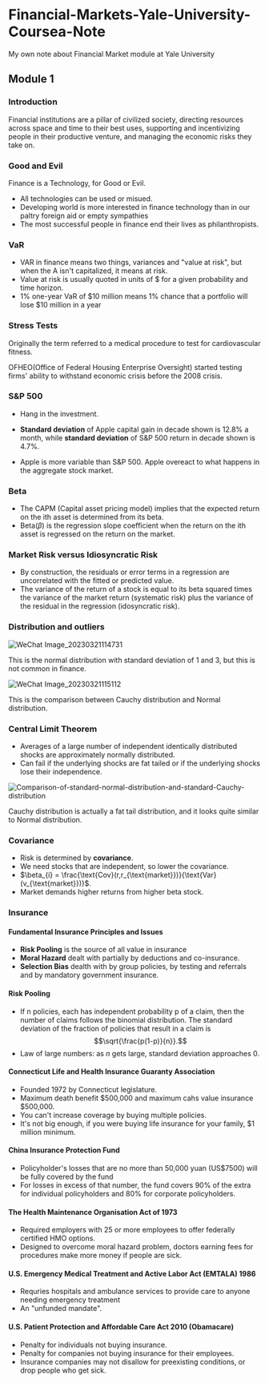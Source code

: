 # Financial-Markets-Yale-University-Coursea-Note
My own note about Financial Market module at Yale University

## Module 1 

### Introduction
Financial institutions are a pillar of civilized society, directing resources across space and time to their best uses, supporting and incentivizing people in their productive venture, and managing the economic risks they take on.

### Good and Evil

Finance is a Technology, for Good or Evil.

* All technologies can be used or misued.
* Developing world is more interested in finance technology than in our paltry foreign aid or empty sympathies
* The most successful people in finance end their lives as philanthropists.

### VaR

* VAR in finance means two things, variances and "value at risk", but when the A isn't capitalized, it means at risk.
* Value at risk is usually quoted in units of $ for a given probability and time horizon.
* 1% one-year VaR of $10 million means 1% chance that a portfolio will lose $10 million in a year

### Stress Tests

Originally the term referred to a medical procedure to test for cardiovascular fitness.

OFHEO(Office of Federal Housing Enterprise Oversight) started testing firms' ability to withstand economic crisis before the 2008 crisis.

### S&P 500

* Hang in the investment.

* **Standard deviation** of Apple capital gain in decade shown is 12.8% a month, while **standard deviation** of S&P 500 return in decade shown is 4.7%.
* Apple is more variable than S&P 500. Apple overeact to what happens in the aggregate stock market.

### Beta
* The CAPM (Capital asset pricing model) implies that the expected return on the ith asset is determined from its beta.
* Beta($\beta$) is the regression slope coefficient when the return on the ith asset is regressed on the return on the market.

### Market Risk versus Idiosyncratic Risk
* By construction, the residuals or error terms in a regression are uncorrelated with the fitted or predicted value.
* The variance of the return of a stock is equal to its beta squared times the variance of the market return (systematic risk) plus the variance of the residual in the regression (idosyncratic risk).

### Distribution and outliers

![WeChat Image_20230321114731](https://user-images.githubusercontent.com/128298224/226597202-37155cc3-35a9-481a-8852-57d4421c6eeb.jpg)

This is the normal distribution with standard deviation of 1 and 3, but this is not common in finance.

![WeChat Image_20230321115112](https://user-images.githubusercontent.com/128298224/226597995-20c9ee30-11cb-426c-8c43-6cabdfacc9b5.jpg)

This is the comparison between Cauchy distribution and Normal distribution.

### Central Limit Theorem

* Averages of a large number of independent identically distributed shocks are approximately normally distributed.
* Can fail if the underlying shocks are fat tailed or if the underlying shocks lose their independence.

![Comparison-of-standard-normal-distribution-and-standard-Cauchy-distribution](https://user-images.githubusercontent.com/128298224/226598562-5799fa6c-97c7-43c2-82a6-4ed4f9bf8412.png)

Cauchy distribution is actually a fat tail distribution, and it looks quite similar to Normal distribution.

### Covariance

* Risk is determined by **covariance**. 
* We need stocks that are independent, so lower the covariance.
* $\beta_{i} = \frac{\text{Cov}(r,r_{\text{market}})}{\text{Var}(v_{\text{market}})}$.
* Market demands higher returns from higher beta stock.

### Insurance

#### Fundamental Insurance Principles and Issues
* **Risk Pooling** is the source of all value in insurance
* **Moral Hazard** dealt with partially by deductions and co-insurance.
* **Selection Bias** dealth with by group policies, by testing and referrals and by mandatory government insurance.

#### Risk Pooling
* If n policies, each has independent probability p of a claim, then the number of claims follows the binomial distribution. The standard deviation of the fraction of policies that result in a claim is $$\sqrt{\frac{p(1-p)}{n}}.$$
* Law of large numbers: as $n$ gets large,  standard deviation approaches 0.

#### Connecticut Life and Health Insurance Guaranty Association
* Founded 1972 by Connecticut legislature.
* Maximum death benefit $500,000 and maximum cahs value insurance $500,000.
* You can't increase coverage by buying multiple policies.
* It's not big enough, if you were buying life insurance for your family, $1 million minimum.

#### China Insurance Protection Fund
* Policyholder's losses that are no more than 50,000 yuan (US$7500) will be fully covered by the fund
* For losses in excess of that number, the fund covers 90% of the extra for individual policyholders and 80% for corporate policyholders.

#### The Health Maintenance Organisation Act of 1973
* Required employers with 25 or more employees to offer federally certified HMO options.
* Designed to overcome moral hazard problem, doctors earning fees for procedures make more money if people are sick.

#### U.S. Emergency Medical Treatment and Active Labor Act (EMTALA) 1986
* Requries hospitals and ambulance services to provide care to anyone needing emergency treatment
* An "unfunded mandate".

#### U.S. Patient Protection and Affordable Care Act 2010 (Obamacare)
* Penalty for individuals not buying insurance.
* Penalty for companies not buying insurance for their employees.
* Insurance companies may not disallow for preexisting conditions, or drop people who get sick.

